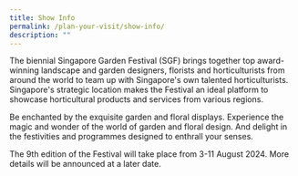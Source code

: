 ```yaml
---
title: Show Info
permalink: /plan-your-visit/show-info/
description: ""
---
```

The biennial Singapore Garden Festival (SGF) brings together top award-winning landscape and garden designers, florists and horticulturists from around the world to team up with Singapore's own talented horticulturists. Singapore's strategic location makes the Festival an ideal platform to showcase horticultural products and services from various regions.

Be enchanted by the exquisite garden and floral displays. Experience the magic and wonder of the world of garden and floral design. And delight in the festivities and programmes designed to enthrall your senses.

The 9th edition of the Festival will take place from 3-11 August 2024. More details will be announced at a later date.
